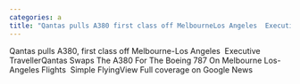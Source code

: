 ```yaml
---
categories: a
title: "Qantas pulls A380 first class off MelbourneLos Angeles  Executive Traveller"
---
```

Qantas pulls A380, first class off Melbourne-Los Angeles&nbsp;&nbsp;Executive TravellerQantas Swaps The A380 For The Boeing 787 On Melbourne Los-Angeles Flights&nbsp;&nbsp;Simple FlyingView Full coverage on Google News